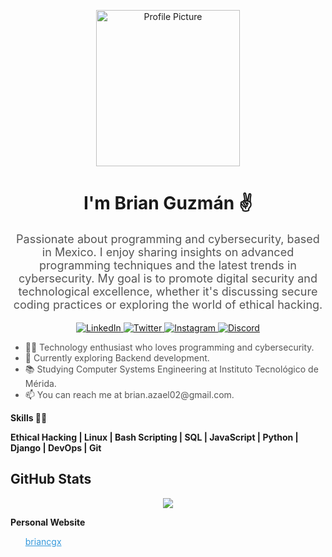 <!-- Header -->
<p align="center">
    <img src="https://i.imgur.com/vtYEVXS.jpg" alt="Profile Picture" width="230" height="250">
</p>

<!-- Name and Introduction -->
<h1 align="center";>I'm Brian Guzmán ✌</h1>

<p align="center" style="color: #555; font-size: 18px;">Passionate about programming and cybersecurity, based in Mexico. I enjoy sharing insights on advanced programming techniques and the latest trends in cybersecurity. My goal is to promote digital security and technological excellence, whether it's discussing secure coding practices or exploring the world of ethical hacking.</p>

<!-- Social Media Links -->
<p align="center">
    <a href="https://www.linkedin.com/in/briancgx">
        <img src="https://camo.githubusercontent.com/a80d00f23720d0bc9f55481cfcd77ab79e141606829cf16ec43f8cacc7741e46/68747470733a2f2f696d672e736869656c64732e696f2f62616467652f4c696e6b6564496e2d3030373742353f7374796c653d666f722d7468652d6261646765266c6f676f3d6c696e6b6564696e266c6f676f436f6c6f723d7768697465" alt="LinkedIn">
    </a>
    <a href="https://twitter.com/briancgx_">
        <img src="https://camo.githubusercontent.com/5d03c86f6a75f7cbe80d135d9162fbf6dc46a31253cf30a8e9bb8279b4d574d3/68747470733a2f2f696d672e736869656c64732e696f2f62616467652f547769747465722d3144413146323f7374796c653d666f722d7468652d6261646765266c6f676f3d74776974746572266c6f676f436f6c6f723d7768697465" alt="Twitter">
    </a>
    <a href="https://www.instagram.com/briancgx/">
        <img src="https://camo.githubusercontent.com/b3d4671768bd0f9b6c8f410a25a96e0c5a4d135208d8910461e986f97e7985ab/68747470733a2f2f696d672e736869656c64732e696f2f62616467652f496e7374616772616d2d4534343035463f7374796c653d666f722d7468652d6261646765266c6f676f3d696e7374616772616d266c6f676f436f6c6f723d7768697465" alt="Instagram">
    </a>
    <a href="https://discordapp.com/users/516485090659008512">
        <img src="https://camo.githubusercontent.com/f868f43f3c084669121e55e633ca5c3e11d382872ab7db663789f5c736c71a43/68747470733a2f2f696d672e736869656c64732e696f2f62616467652f446973636f72642d3538363546323f7374796c653d666f722d7468652d6261646765266c6f676f3d646973636f7264266c6f676f436f6c6f723d7768697465" alt="Discord">
    </a>
</p>

<!-- About Me -->

<ul>
  <li style="color: #555;">👩‍💻 Technology enthusiast who loves programming and cybersecurity.</li>
  <li style="color: #555;">🌱 Currently exploring Backend development.</li>
  <li style="color: #555;">📚 Studying Computer Systems Engineering at Instituto Tecnológico de Mérida.</li>
  <li style="color: #555;">📫 You can reach me at brian.azael02@gmail.com.</li>
</ul>

**Skills 👨‍💻**

**Ethical Hacking | Linux | Bash Scripting | SQL | JavaScript | Python | Django | DevOps | Git**  

<!-- GitHub Stats -->
<h2>GitHub Stats</h2>

<p align="center">
  <img src="https://github-readme-stats.vercel.app/api?username=briancgx&show_icons=true&count_private=true&theme=dark">
</p>


<!-- Social Media Links -->
**Personal Website**

<ul>
  <a href="https://briancgx.github.io" style="color: #3498db;">briancgx</a></li>
</ul>

